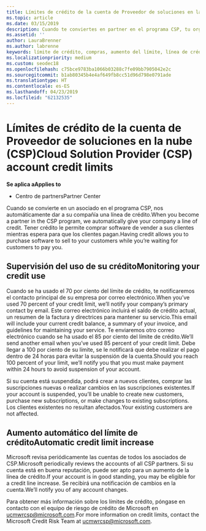 ```yaml
---
title: Límites de crédito de la cuenta de Proveedor de soluciones en la nube (CSP) | Centro de partners
ms.topic: article
ms.date: 03/15/2019
description: Cuando te conviertes en partner en el programa CSP, tu organización dispone de un límite de crédito que te permite comprar software para venderlo a tus clientes, mientras tu esperas que los clientes te paguen.
ms.assetid: ''
author: LauraBrenner
ms.author: labrenne
keywords: límite de crédito, compras, aumento del límite, línea de crédito
ms.localizationpriority: medium
ms.custom: seodec18
ms.openlocfilehash: c75bce9783ba1066b03288c7fe09bb7905042e2c
ms.sourcegitcommit: b1ab80345b4e4af649fb8cc51d96d798e0791ade
ms.translationtype: HT
ms.contentlocale: es-ES
ms.lasthandoff: 04/23/2019
ms.locfileid: "62132535"
---
```

# <a name="cloud-solution-provider-csp-account-credit-limits"></a><span data-ttu-id="9e17b-104">Límites de crédito de la cuenta de Proveedor de soluciones en la nube (CSP)</span><span class="sxs-lookup"><span data-stu-id="9e17b-104">Cloud Solution Provider (CSP) account credit limits</span></span>

<span data-ttu-id="9e17b-105">**Se aplica a**</span><span class="sxs-lookup"><span data-stu-id="9e17b-105">**Applies to**</span></span>

- <span data-ttu-id="9e17b-106">Centro de partners</span><span class="sxs-lookup"><span data-stu-id="9e17b-106">Partner Center</span></span>

<span data-ttu-id="9e17b-107">Cuando se convierte en un asociado en el programa CSP, nos automáticamente dar a su compañía una línea de crédito.</span><span class="sxs-lookup"><span data-stu-id="9e17b-107">When you become a partner in the CSP program, we automatically give your company a line of credit.</span></span> <span data-ttu-id="9e17b-108">Tener crédito le permite comprar software de vender a sus clientes mientras espera para que los clientes pagan.</span><span class="sxs-lookup"><span data-stu-id="9e17b-108">Having credit allows you to purchase software to sell to your customers while you’re waiting for customers to pay you.</span></span> 

## <a name="monitoring-your-credit-use"></a><span data-ttu-id="9e17b-109">Supervisión del uso de su crédito</span><span class="sxs-lookup"><span data-stu-id="9e17b-109">Monitoring your credit use</span></span>

<span data-ttu-id="9e17b-110">Cuando se ha usado el 70 por ciento del límite de crédito, te notificaremos el contacto principal de su empresa por correo electrónico.</span><span class="sxs-lookup"><span data-stu-id="9e17b-110">When you’ve used 70 percent of your credit limit, we’ll notify your company’s primary contact by email.</span></span> <span data-ttu-id="9e17b-111">Este correo electrónico incluirá el saldo de crédito actual, un resumen de la factura y directrices para mantener su servicio.</span><span class="sxs-lookup"><span data-stu-id="9e17b-111">This email will include your current credit balance, a summary of your invoice, and guidelines for maintaining your service.</span></span> <span data-ttu-id="9e17b-112">Te enviaremos otro correo electrónico cuando se ha usado el 85 por ciento del límite de crédito.</span><span class="sxs-lookup"><span data-stu-id="9e17b-112">We’ll send another email when you’ve used 85 percent of your credit limit.</span></span> <span data-ttu-id="9e17b-113">Debe llegar a 100 por ciento de su límite, se le notificará que debe realizar el pago dentro de 24 horas para evitar la suspensión de la cuenta.</span><span class="sxs-lookup"><span data-stu-id="9e17b-113">Should you reach 100 percent of your limit, we’ll notify you that you must make payment within 24 hours to avoid suspension of your account.</span></span> 

<span data-ttu-id="9e17b-114">Si su cuenta está suspendida, podrá crear a nuevos clientes, comprar las suscripciones nuevas o realizar cambios en las suscripciones existentes.</span><span class="sxs-lookup"><span data-stu-id="9e17b-114">If your account is suspended, you’ll be unable to create new customers, purchase new subscriptions, or make changes to existing subscriptions.</span></span> <span data-ttu-id="9e17b-115">Los clientes existentes no resultan afectados.</span><span class="sxs-lookup"><span data-stu-id="9e17b-115">Your existing customers are not affected.</span></span> 

## <a name="automatic-credit-limit-increase"></a><span data-ttu-id="9e17b-116">Aumento automático del límite de crédito</span><span class="sxs-lookup"><span data-stu-id="9e17b-116">Automatic credit limit increase</span></span>

<span data-ttu-id="9e17b-117">Microsoft revisa periódicamente las cuentas de todos los asociados de CSP.</span><span class="sxs-lookup"><span data-stu-id="9e17b-117">Microsoft periodically reviews the accounts of all CSP partners.</span></span> <span data-ttu-id="9e17b-118">Si su cuenta está en buena reputación, puede ser apto para un aumento de la línea de crédito.</span><span class="sxs-lookup"><span data-stu-id="9e17b-118">If your account is in good standing, you may be eligible for a credit line increase.</span></span> <span data-ttu-id="9e17b-119">Se recibirá una notificación de cambios en la cuenta.</span><span class="sxs-lookup"><span data-stu-id="9e17b-119">We’ll notify you of any account changes.</span></span> 

<span data-ttu-id="9e17b-120">Para obtener más información sobre los límites de crédito, póngase en contacto con el equipo de riesgo de crédito de Microsoft en ucmwrcsp@microsoft.com.</span><span class="sxs-lookup"><span data-stu-id="9e17b-120">For more information on credit limits, contact the Microsoft Credit Risk Team at ucmwrcsp@microsoft.com.</span></span> 
